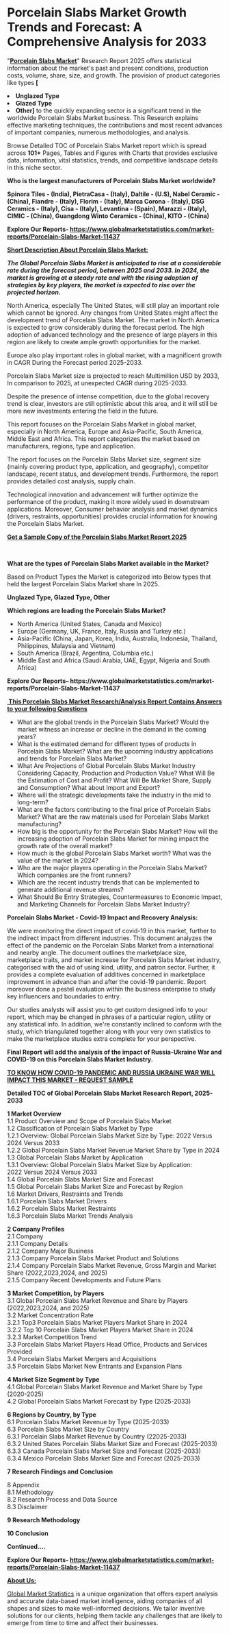 <H1>Porcelain Slabs Market Growth Trends and Forecast: A Comprehensive Analysis for 2033</H1><p>"<strong><a href="https://www.globalmarketstatistics.com/market-reports/Porcelain-Slabs-Market-11437">Porcelain Slabs Market</a></strong>" Research Report 2025 offers statistical information about the market's past and present conditions, production costs, volume, share, size, and growth. The provision of product categories like types&nbsp;<strong>[<li>Unglazed Type<li>Glazed Type<li>Other]</strong>&nbsp;to the quickly expanding sector is a significant trend in the worldwide Porcelain Slabs Market business. This Research explains effective marketing techniques, the contributions and most recent advances of important companies, numerous methodologies, and analysis.</p><p>Browse Detailed TOC of Porcelain Slabs Market report which is spread across&nbsp;<strong>101+</strong>&nbsp;Pages, Tables and Figures with Charts that provides exclusive data, information, vital statistics, trends, and competitive landscape details in this niche sector.</p><p><strong>Who is the largest manufacturers of Porcelain Slabs Market worldwide?</strong></p><p><strong>Spinora Tiles - (India), PietraCasa - (Italy), Daltile - (U.S), Nabel Ceramic - (China), Fiandre - (Italy), Florim - (Italy), Marca Corona - (Italy), DSG Ceramics - (Italy), Cisa - (Italy), Levantina - (Spain), Marazzi - (Italy), CIMIC - (China), Guangdong Winto Ceramics - (China), KITO - (China)</strong></p><p><strong>Explore Our Reports-&nbsp;<a href="https://www.globalmarketstatistics.com/market-reports/Porcelain-Slabs-Market-11437">https://www.globalmarketstatistics.com/market-reports/Porcelain-Slabs-Market-11437</a></strong></p><p><strong><u>Short Description About Porcelain Slabs Market:</u></strong></p><p><strong><em>The Global Porcelain Slabs Market is anticipated to rise at a considerable rate during the forecast period, between 2025 and 2033. In 2024, the market is growing at a steady rate and with the rising adoption of strategies by key players, the market is expected to rise over the projected horizon.</em></strong></p><p>North America, especially The United States, will still play an important role which cannot be ignored. Any changes from United States might affect the development trend of Porcelain Slabs Market. The market in North America is expected to grow considerably during the forecast period. The high adoption of advanced technology and the presence of large players in this region are likely to create ample growth opportunities for the market.</p><p>Europe also play important roles in global market, with a magnificent growth in CAGR During the Forecast period 2025-2033.</p><p>Porcelain Slabs Market size is projected to reach Multimillion USD by 2033, In comparison to 2025, at unexpected CAGR during 2025-2033.</p><p>Despite the presence of intense competition, due to the global recovery trend is clear, investors are still optimistic about this area, and it will still be more new investments entering the field in the future.</p><p>This report focuses on the Porcelain Slabs Market in global market, especially in North America, Europe and Asia-Pacific, South America, Middle East and Africa. This report categorizes the market based on manufacturers, regions, type and application.</p><p>The report focuses on the Porcelain Slabs Market size, segment size (mainly covering product type, application, and geography), competitor landscape, recent status, and development trends. Furthermore, the report provides detailed cost analysis, supply chain.</p><p>Technological innovation and advancement will further optimize the performance of the product, making it more widely used in downstream applications. Moreover, Consumer behavior analysis and market dynamics (drivers, restraints, opportunities) provides crucial information for knowing the Porcelain Slabs Market.</p><p><strong><u>Get a Sample Copy of the Porcelain Slabs Market Report 2025</u></strong></p><p>&nbsp;</p><p><strong>What are the types of Porcelain Slabs Market available in the Market?</strong></p><p>Based on Product Types the Market is categorized into Below types that held the largest Porcelain Slabs Market share In 2025.</p><p><strong>Unglazed Type, Glazed Type, Other</strong></p><p><strong>Which regions are leading the Porcelain Slabs Market?</strong></p><ul><li>North America (United States, Canada and Mexico)</li><li>Europe (Germany, UK, France, Italy, Russia and Turkey etc.)</li><li>Asia-Pacific (China, Japan, Korea, India, Australia, Indonesia, Thailand, Philippines, Malaysia and Vietnam)</li><li>South America (Brazil, Argentina, Columbia etc.)</li><li>Middle East and Africa (Saudi Arabia, UAE, Egypt, Nigeria and South Africa)</li></ul><p><strong>Explore Our Reports&ndash;&nbsp;https://www.globalmarketstatistics.com/market-reports/Porcelain-Slabs-Market-11437</strong></p><p><strong><u>&nbsp;This Porcelain Slabs Market Research/Analysis Report Contains Answers to your following Questions</u></strong></p><ul><li>What are the global trends in the Porcelain Slabs Market? Would the market witness an increase or decline in the demand in the coming years?</li><li>What is the estimated demand for different types of products in Porcelain Slabs Market? What are the upcoming industry applications and trends for Porcelain Slabs Market?</li><li>What Are Projections of Global Porcelain Slabs Market Industry Considering Capacity, Production and Production Value? What Will Be the Estimation of Cost and Profit? What Will Be Market Share, Supply and Consumption? What about Import and Export?</li><li>Where will the strategic developments take the industry in the mid to long-term?</li><li>What are the factors contributing to the final price of Porcelain Slabs Market? What are the raw materials used for Porcelain Slabs Market manufacturing?</li><li>How big is the opportunity for the Porcelain Slabs Market? How will the increasing adoption of Porcelain Slabs Market for mining impact the growth rate of the overall market?</li><li>How much is the global Porcelain Slabs Market worth? What was the value of the market In 2024?</li><li>Who are the major players operating in the Porcelain Slabs Market? Which companies are the front runners?</li><li>Which are the recent industry trends that can be implemented to generate additional revenue streams?</li><li>What Should Be Entry Strategies, Countermeasures to Economic Impact, and Marketing Channels for Porcelain Slabs Market Industry?</li></ul><p><strong>Porcelain Slabs Market - Covid-19 Impact and Recovery Analysis:</strong></p><p>We were monitoring the direct impact of covid-19 in this market, further to the indirect impact from different industries. This document analyzes the effect of the pandemic on the Porcelain Slabs Market from a international and nearby angle. The document outlines the marketplace size, marketplace traits, and market increase for Porcelain Slabs Market industry, categorised with the aid of using kind, utility, and patron sector. Further, it provides a complete evaluation of additives concerned in marketplace improvement in advance than and after the covid-19 pandemic. Report moreover done a pestel evaluation within the business enterprise to study key influencers and boundaries to entry.</p><p>Our studies analysts will assist you to get custom designed info to your report, which may be changed in phrases of a particular region, utility or any statistical info. In addition, we're constantly inclined to conform with the study, which triangulated together along with your very own statistics to make the marketplace studies extra complete for your perspective.</p><p><strong>Final Report will add the analysis of the impact of Russia-Ukraine War and COVID-19 on this Porcelain Slabs Market Industry.</strong></p><p><strong><u><a href="https://www.globalmarketstatistics.com/market-reports/Porcelain-Slabs-Market-11437">TO KNOW HOW COVID-19 PANDEMIC AND RUSSIA UKRAINE WAR WILL IMPACT THIS MARKET - REQUEST SAMPLE</a></u></strong></p><p><strong>Detailed TOC of Global Porcelain Slabs Market Research Report, 2025-2033</strong></p><p><strong>1 Market Overview</strong><br /> 1.1 Product Overview and Scope of Porcelain Slabs Market<br /> 1.2 Classification of Porcelain Slabs Market by Type<br /> 1.2.1 Overview: Global Porcelain Slabs Market Size by Type: 2022&nbsp;Versus 2024 Versus 2033<br /> 1.2.2 Global Porcelain Slabs Market Revenue Market Share by Type in 2024<br /> 1.3 Global Porcelain Slabs Market by Application<br /> 1.3.1 Overview: Global Porcelain Slabs Market Size by Application: 2022&nbsp;Versus 2024 Versus 2033<br /> 1.4 Global Porcelain Slabs Market Size and Forecast<br /> 1.5 Global Porcelain Slabs Market Size and Forecast by Region<br /> 1.6 Market Drivers, Restraints and Trends<br /> 1.6.1 Porcelain Slabs Market Drivers<br /> 1.6.2 Porcelain Slabs Market Restraints<br /> 1.6.3 Porcelain Slabs Market Trends Analysis</p><p><strong>2 Company Profiles</strong><br /> 2.1 Company<br /> 2.1.1 Company Details<br /> 2.1.2 Company Major Business<br /> 2.1.3 Company Porcelain Slabs Market Product and Solutions<br /> 2.1.4 Company Porcelain Slabs Market Revenue, Gross Margin and Market Share (2022,2023,2024, and 2025)<br /> 2.1.5 Company Recent Developments and Future Plans</p><p><strong>3 Market Competition, by Players</strong><br /> 3.1 Global Porcelain Slabs Market Revenue and Share by Players (2022,2023,2024, and 2025)<br /> 3.2 Market Concentration Rate<br /> 3.2.1 Top3 Porcelain Slabs Market Players Market Share in 2024<br /> 3.2.2 Top 10 Porcelain Slabs Market Players Market Share in 2024<br /> 3.2.3 Market Competition Trend<br /> 3.3 Porcelain Slabs Market Players Head Office, Products and Services Provided<br /> 3.4 Porcelain Slabs Market Mergers and Acquisitions<br /> 3.5 Porcelain Slabs Market New Entrants and Expansion Plans</p><p><strong>4 Market Size Segment by Type</strong><br /> 4.1 Global Porcelain Slabs Market Revenue and Market Share by Type (2020-2025)<br /> 4.2 Global Porcelain Slabs Market Forecast by Type (2025-2033)</p><p><strong>6 Regions by Country, by Type</strong><br /> 6.1 Porcelain Slabs Market Revenue by Type (2025-2033)<br /> 6.3 Porcelain Slabs Market Size by Country<br /> 6.3.1 Porcelain Slabs Market Revenue by Country (22025-2033)<br /> 6.3.2 United States Porcelain Slabs Market Size and Forecast (2025-2033)<br /> 6.3.3 Canada Porcelain Slabs Market Size and Forecast (2025-2033)<br /> 6.3.4 Mexico Porcelain Slabs Market Size and Forecast (2025-2033)</p><p><strong>7 Research Findings and Conclusion</strong></p><p>8 Appendix<br /> 8.1 Methodology<br /> 8.2 Research Process and Data Source<br /> 8.3 Disclaimer</p><p><strong>9 Research Methodology</strong></p><p><strong>10 Conclusion</strong></p><p><strong>Continued&hellip;.</strong></p><p><strong>Explore Our Reports-&nbsp;<a href="https://www.globalmarketstatistics.com/market-reports/Porcelain-Slabs-Market-11437">https://www.globalmarketstatistics.com/market-reports/Porcelain-Slabs-Market-11437</a></strong></p><p><strong><u>About Us:</u></strong></p><p><a href="https://www.globalmarketstatistics.com/">Global Market Statistics</a> is a unique organization that offers expert analysis and accurate data-based market intelligence, aiding companies of all shapes and sizes to make well-informed decisions. We tailor inventive solutions for our clients, helping them tackle any challenges that are likely to emerge from time to time and affect their businesses.</p><p>&nbsp;</p>
